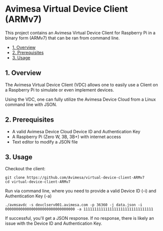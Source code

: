 # Avimesa Virtual Device Client (ARMv7)

This project contains an Avimesa Virtual Device Client for Raspberry Pi in a binary form (ARMv7) that can be ran from command line.

- [1. Overview](#1.-overview)
- [2. Prerequisites](#2.-prerequisites)
- [3. Usage](#3.-usage)

<a id="1.-overview"></a>
## 1. Overview

The Avimesa Virtual Device Client (VDC) allows one to easily use a Client on a Raspberry Pi to simulate or even implement devices.

Using the VDC, one can fully utilize the Avimesa Device Cloud from a Linux command line with JSON.

<a id="2.-prerequisites"></a>
## 2. Prerequisites

- A valid Avimesa Device Cloud Device ID and Authentication Key
- A Raspberry Pi (Zero W, 3B, 3B+) with internet access
- Text editor to modify a JSON file

<a id="3.-usage"></a>
## 3. Usage

Checkout the client:
```
git clone https://github.com/Avimesa/virtual-device-client-ARMv7
cd virtual-device-client-ARMv7
```

Run via command line, where you need to provide a valid Device ID (-i) and Authentication Key (-a)
```
./avmsavdc -s devclserv001.avimesa.com -p 36360 -j data.json -i 00000000000000000000000000000000 -a 11111111111111111111111111111111
```

If successful, you'll get a JSON response.  If no response, there is likely an issue with the Device ID and Authentication Key.
